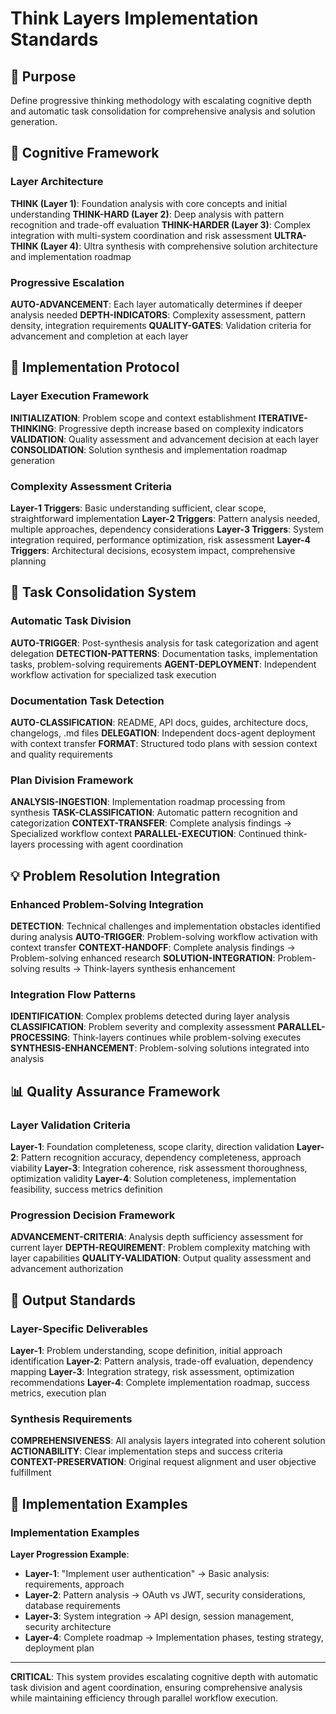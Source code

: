 # Think Layers Implementation Standards

## 🎯 Purpose
Define progressive thinking methodology with escalating cognitive depth and automatic task consolidation for comprehensive analysis and solution generation.

## 🧠 Cognitive Framework

### Layer Architecture
**THINK (Layer 1)**: Foundation analysis with core concepts and initial understanding
**THINK-HARD (Layer 2)**: Deep analysis with pattern recognition and trade-off evaluation
**THINK-HARDER (Layer 3)**: Complex integration with multi-system coordination and risk assessment
**ULTRA-THINK (Layer 4)**: Ultra synthesis with comprehensive solution architecture and implementation roadmap

### Progressive Escalation
**AUTO-ADVANCEMENT**: Each layer automatically determines if deeper analysis needed
**DEPTH-INDICATORS**: Complexity assessment, pattern density, integration requirements
**QUALITY-GATES**: Validation criteria for advancement and completion at each layer

## 🔧 Implementation Protocol

### Layer Execution Framework
**INITIALIZATION**: Problem scope and context establishment
**ITERATIVE-THINKING**: Progressive depth increase based on complexity indicators
**VALIDATION**: Quality assessment and advancement decision at each layer
**CONSOLIDATION**: Solution synthesis and implementation roadmap generation

### Complexity Assessment Criteria
**Layer-1 Triggers**: Basic understanding sufficient, clear scope, straightforward implementation
**Layer-2 Triggers**: Pattern analysis needed, multiple approaches, dependency considerations
**Layer-3 Triggers**: System integration required, performance optimization, risk assessment
**Layer-4 Triggers**: Architectural decisions, ecosystem impact, comprehensive planning

## 🤖 Task Consolidation System

### Automatic Task Division
**AUTO-TRIGGER**: Post-synthesis analysis for task categorization and agent delegation
**DETECTION-PATTERNS**: Documentation tasks, implementation tasks, problem-solving requirements
**AGENT-DEPLOYMENT**: Independent workflow activation for specialized task execution

### Documentation Task Detection
**AUTO-CLASSIFICATION**: README, API docs, guides, architecture docs, changelogs, .md files
**DELEGATION**: Independent docs-agent deployment with context transfer
**FORMAT**: Structured todo plans with session context and quality requirements

### Plan Division Framework
**ANALYSIS-INGESTION**: Implementation roadmap processing from synthesis
**TASK-CLASSIFICATION**: Automatic pattern recognition and categorization
**CONTEXT-TRANSFER**: Complete analysis findings → Specialized workflow context
**PARALLEL-EXECUTION**: Continued think-layers processing with agent coordination

## 💡 Problem Resolution Integration

### Enhanced Problem-Solving Integration
**DETECTION**: Technical challenges and implementation obstacles identified during analysis
**AUTO-TRIGGER**: Problem-solving workflow activation with context transfer
**CONTEXT-HANDOFF**: Complete analysis findings → Problem-solving enhanced research
**SOLUTION-INTEGRATION**: Problem-solving results → Think-layers synthesis enhancement

### Integration Flow Patterns
**IDENTIFICATION**: Complex problems detected during layer analysis
**CLASSIFICATION**: Problem severity and complexity assessment
**PARALLEL-PROCESSING**: Think-layers continues while problem-solving executes
**SYNTHESIS-ENHANCEMENT**: Problem-solving solutions integrated into analysis

## 📊 Quality Assurance Framework

### Layer Validation Criteria
**Layer-1**: Foundation completeness, scope clarity, direction validation
**Layer-2**: Pattern recognition accuracy, dependency completeness, approach viability
**Layer-3**: Integration coherence, risk assessment thoroughness, optimization validity
**Layer-4**: Solution completeness, implementation feasibility, success metrics definition

### Progression Decision Framework
**ADVANCEMENT-CRITERIA**: Analysis depth sufficiency assessment for current layer
**DEPTH-REQUIREMENT**: Problem complexity matching with layer capabilities
**QUALITY-VALIDATION**: Output quality assessment and advancement authorization

## 🚀 Output Standards

### Layer-Specific Deliverables
**Layer-1**: Problem understanding, scope definition, initial approach identification
**Layer-2**: Pattern analysis, trade-off evaluation, dependency mapping
**Layer-3**: Integration strategy, risk assessment, optimization recommendations
**Layer-4**: Complete implementation roadmap, success metrics, execution plan

### Synthesis Requirements
**COMPREHENSIVENESS**: All analysis layers integrated into coherent solution
**ACTIONABILITY**: Clear implementation steps and success criteria
**CONTEXT-PRESERVATION**: Original request alignment and user objective fulfillment

## 🔗 Implementation Examples

### Implementation Examples
**Layer Progression Example**:
- **Layer-1**: "Implement user authentication" → Basic analysis: requirements, approach
- **Layer-2**: Pattern analysis → OAuth vs JWT, security considerations, database requirements
- **Layer-3**: System integration → API design, session management, security architecture
- **Layer-4**: Complete roadmap → Implementation phases, testing strategy, deployment plan

---

**CRITICAL**: This system provides escalating cognitive depth with automatic task division and agent coordination, ensuring comprehensive analysis while maintaining efficiency through parallel workflow execution.